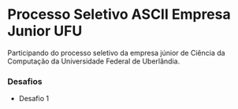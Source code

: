 # Processo Seletivo ASCII Empresa Junior UFU
 Participando do processo seletivo da empresa júnior de Ciência da Computação da Universidade Federal de Uberlândia.

### Desafios

- Desafio 1    